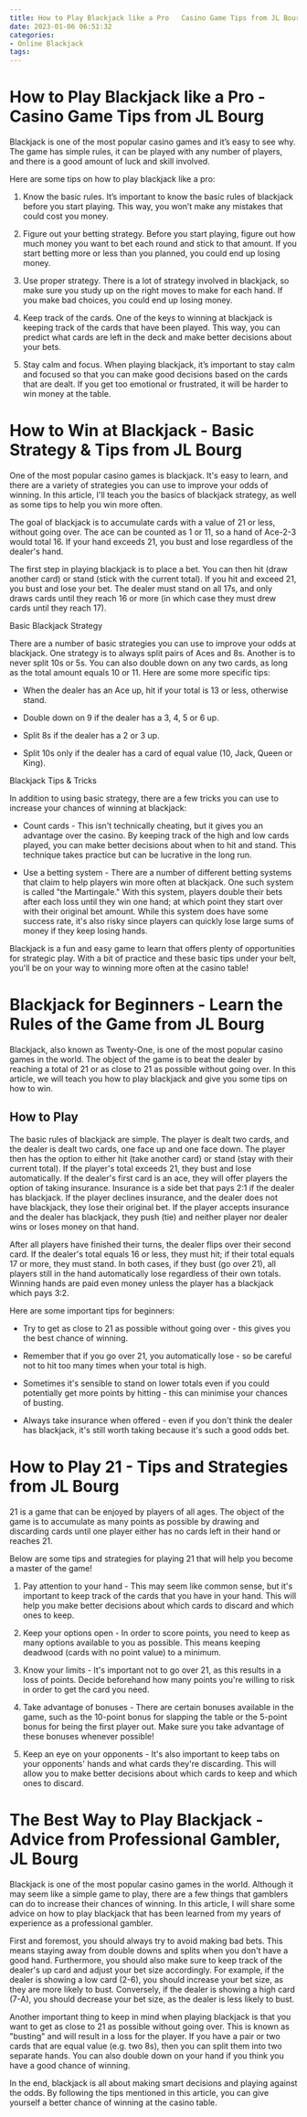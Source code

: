 ```yaml
---
title: How to Play Blackjack like a Pro   Casino Game Tips from JL Bourg
date: 2023-01-06 06:51:32
categories:
- Online Blackjack
tags:
---
```



#  How to Play Blackjack like a Pro - Casino Game Tips from JL Bourg

Blackjack is one of the most popular casino games and it’s easy to see why. The game has simple rules, it can be played with any number of players, and there is a good amount of luck and skill involved.

Here are some tips on how to play blackjack like a pro:

1. Know the basic rules. It’s important to know the basic rules of blackjack before you start playing. This way, you won’t make any mistakes that could cost you money.

2. Figure out your betting strategy. Before you start playing, figure out how much money you want to bet each round and stick to that amount. If you start betting more or less than you planned, you could end up losing money.

3. Use proper strategy. There is a lot of strategy involved in blackjack, so make sure you study up on the right moves to make for each hand. If you make bad choices, you could end up losing money.

4. Keep track of the cards. One of the keys to winning at blackjack is keeping track of the cards that have been played. This way, you can predict what cards are left in the deck and make better decisions about your bets.

5. Stay calm and focus. When playing blackjack, it’s important to stay calm and focused so that you can make good decisions based on the cards that are dealt. If you get too emotional or frustrated, it will be harder to win money at the table.

#  How to Win at Blackjack - Basic Strategy & Tips from JL Bourg

One of the most popular casino games is blackjack. It's easy to learn, and there are a variety of strategies you can use to improve your odds of winning. In this article, I'll teach you the basics of blackjack strategy, as well as some tips to help you win more often.

The goal of blackjack is to accumulate cards with a value of 21 or less, without going over. The ace can be counted as 1 or 11, so a hand of Ace-2-3 would total 16. If your hand exceeds 21, you bust and lose regardless of the dealer's hand.

The first step in playing blackjack is to place a bet. You can then hit (draw another card) or stand (stick with the current total). If you hit and exceed 21, you bust and lose your bet. The dealer must stand on all 17s, and only draws cards until they reach 16 or more (in which case they must drew cards until they reach 17).

Basic Blackjack Strategy

There are a number of basic strategies you can use to improve your odds at blackjack. One strategy is to always split pairs of Aces and 8s. Another is to never split 10s or 5s. You can also double down on any two cards, as long as the total amount equals 10 or 11. Here are some more specific tips:

* When the dealer has an Ace up, hit if your total is 13 or less, otherwise stand.

* Double down on 9 if the dealer has a 3, 4, 5 or 6 up.

* Split 8s if the dealer has a 2 or 3 up.

* Split 10s only if the dealer has a card of equal value (10, Jack, Queen or King).

 Blackjack Tips & Tricks

In addition to using basic strategy, there are a few tricks you can use to increase your chances of winning at blackjack:

* Count cards - This isn't technically cheating, but it gives you an advantage over the casino. By keeping track of the high and low cards played, you can make better decisions about when to hit and stand. This technique takes practice but can be lucrative in the long run.


* Use a betting system - There are a number of different betting systems that claim to help players win more often at blackjack. One such system is called "the Martingale." With this system, players double their bets after each loss until they win one hand; at which point they start over with their original bet amount. While this system does have some success rate, it's also risky since players can quickly lose large sums of money if they keep losing hands.

Blackjack is a fun and easy game to learn that offers plenty of opportunities for strategic play. With a bit of practice and these basic tips under your belt, you'll be on your way to winning more often at the casino table!

#  Blackjack for Beginners - Learn the Rules of the Game from JL Bourg

Blackjack, also known as Twenty-One, is one of the most popular casino games in the world. The object of the game is to beat the dealer by reaching a total of 21 or as close to 21 as possible without going over. In this article, we will teach you how to play blackjack and give you some tips on how to win.

## How to Play

The basic rules of blackjack are simple. The player is dealt two cards, and the dealer is dealt two cards, one face up and one face down. The player then has the option to either hit (take another card) or stand (stay with their current total). If the player's total exceeds 21, they bust and lose automatically. If the dealer's first card is an ace, they will offer players the option of taking insurance. Insurance is a side bet that pays 2:1 if the dealer has blackjack. If the player declines insurance, and the dealer does not have blackjack, they lose their original bet. If the player accepts insurance and the dealer has blackjack, they push (tie) and neither player nor dealer wins or loses money on that hand.

After all players have finished their turns, the dealer flips over their second card. If the dealer's total equals 16 or less, they must hit; if their total equals 17 or more, they must stand. In both cases, if they bust (go over 21), all players still in the hand automatically lose regardless of their own totals. Winning hands are paid even money unless the player has a blackjack which pays 3:2.

Here are some important tips for beginners:

* Try to get as close to 21 as possible without going over - this gives you the best chance of winning.

* Remember that if you go over 21, you automatically lose - so be careful not to hit too many times when your total is high.

* Sometimes it's sensible to stand on lower totals even if you could potentially get more points by hitting - this can minimise your chances of busting.

* Always take insurance when offered - even if you don't think the dealer has blackjack, it's still worth taking because it's such a good odds bet.

#  How to Play 21 - Tips and Strategies from JL Bourg

21 is a game that can be enjoyed by players of all ages. The object of the game is to accumulate as many points as possible by drawing and discarding cards until one player either has no cards left in their hand or reaches 21.

Below are some tips and strategies for playing 21 that will help you become a master of the game!

1. Pay attention to your hand - This may seem like common sense, but it's important to keep track of the cards that you have in your hand. This will help you make better decisions about which cards to discard and which ones to keep.

2. Keep your options open - In order to score points, you need to keep as many options available to you as possible. This means keeping deadwood (cards with no point value) to a minimum.

3. Know your limits - It's important not to go over 21, as this results in a loss of points. Decide beforehand how many points you're willing to risk in order to get the card you need.

4. Take advantage of bonuses - There are certain bonuses available in the game, such as the 10-point bonus for slapping the table or the 5-point bonus for being the first player out. Make sure you take advantage of these bonuses whenever possible!

5. Keep an eye on your opponents - It's also important to keep tabs on your opponents' hands and what cards they're discarding. This will allow you to make better decisions about which cards to keep and which ones to discard.

#  The Best Way to Play Blackjack - Advice from Professional Gambler, JL Bourg

Blackjack is one of the most popular casino games in the world. Although it may seem like a simple game to play, there are a few things that gamblers can do to increase their chances of winning. In this article, I will share some advice on how to play blackjack that has been learned from my years of experience as a professional gambler.

First and foremost, you should always try to avoid making bad bets. This means staying away from double downs and splits when you don't have a good hand. Furthermore, you should also make sure to keep track of the dealer's up card and adjust your bet size accordingly. For example, if the dealer is showing a low card (2-6), you should increase your bet size, as they are more likely to bust. Conversely, if the dealer is showing a high card (7-A), you should decrease your bet size, as the dealer is less likely to bust.

Another important thing to keep in mind when playing blackjack is that you want to get as close to 21 as possible without going over. This is known as "busting" and will result in a loss for the player. If you have a pair or two cards that are equal value (e.g. two 8s), then you can split them into two separate hands. You can also double down on your hand if you think you have a good chance of winning.

In the end, blackjack is all about making smart decisions and playing against the odds. By following the tips mentioned in this article, you can give yourself a better chance of winning at the casino table.